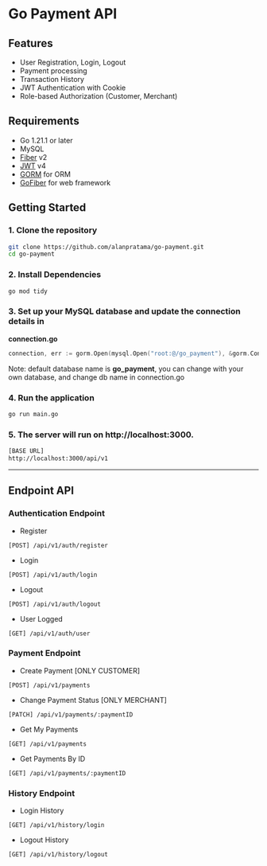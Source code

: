 # Go Payment API
## Features

- User Registration, Login, Logout
- Payment processing
- Transaction History
- JWT Authentication with Cookie
- Role-based Authorization (Customer, Merchant)

## Requirements

- Go 1.21.1 or later
- MySQL
- [Fiber](https://gofiber.io/) v2
- [JWT](https://github.com/dgrijalva/jwt-go) v4
- [GORM](https://gorm.io/) for ORM
- [GoFiber](https://gofiber.io/) for web framework

## Getting Started

### 1. Clone the repository

```bash
git clone https://github.com/alanpratama/go-payment.git
cd go-payment
```

### 2. Install Dependencies

```bash
go mod tidy
```

### 3. Set up your MySQL database and update the connection details in
**connection.go**
```go
connection, err := gorm.Open(mysql.Open("root:@/go_payment"), &gorm.Config{})
```
Note: default database name is **go_payment**, you can change with your own database, and change db name in connection.go

### 4. Run the application

```bash
go run main.go
```

### 5. The server will run on http://localhost:3000.

```bash
[BASE URL]
http://localhost:3000/api/v1
```

***

## Endpoint API

### Authentication Endpoint
- Register
```
[POST] /api/v1/auth/register
```
- Login
```
[POST] /api/v1/auth/login
```
- Logout
```
[POST] /api/v1/auth/logout
```
- User Logged
```
[GET] /api/v1/auth/user
```

### Payment Endpoint
- Create Payment [ONLY CUSTOMER]
```
[POST] /api/v1/payments
```

- Change Payment Status [ONLY MERCHANT]
```
[PATCH] /api/v1/payments/:paymentID
```

- Get My Payments
```
[GET] /api/v1/payments
```

- Get Payments By ID
```
[GET] /api/v1/payments/:paymentID
```

### History Endpoint
- Login History
```
[GET] /api/v1/history/login
```

- Logout History
```
[GET] /api/v1/history/logout
```
